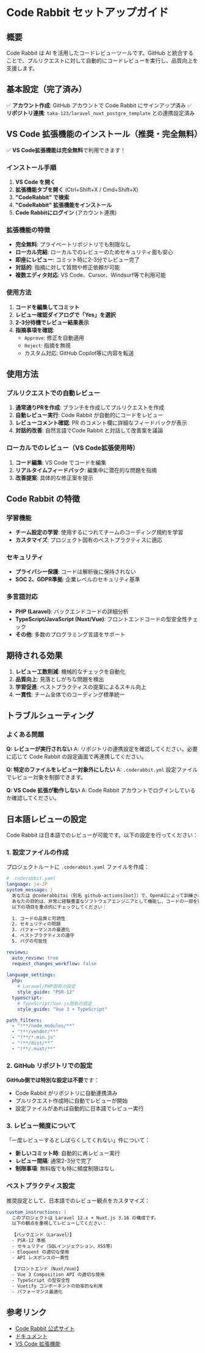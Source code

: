# Code Rabbit セットアップガイド

## 概要

Code Rabbit は AI を活用したコードレビューツールです。GitHub と統合することで、プルリクエストに対して自動的にコードレビューを実行し、品質向上を支援します。

## 基本設定（完了済み）

✅ **アカウント作成**: GitHub アカウントで Code Rabbit にサインアップ済み
✅ **リポジトリ連携**: `taka-123/laravel_nuxt_postgre_template` との連携設定済み

## VS Code 拡張機能のインストール（推奨・完全無料）

✅ **VS Code拡張機能は完全無料**で利用できます！

### インストール手順

1. **VS Code を開く**
2. **拡張機能タブを開く** (Ctrl+Shift+X / Cmd+Shift+X)
3. **"CodeRabbit" で検索**
4. **"CodeRabbit" 拡張機能をインストール**
5. **Code Rabbitにログイン** (アカウント連携)

### 拡張機能の特徴

- **完全無料**: プライベートリポジトリでも制限なし
- **ローカル完結**: ローカルでのレビューのためセキュリティ面も安心
- **即座にレビュー**: コミット時に2-3分でレビュー完了
- **対話的**: 指摘に対して質問や修正依頼が可能
- **複数エディタ対応**: VS Code、Cursor、Windsurf等で利用可能

### 使用方法

1. **コードを編集してコミット**
2. **レビュー確認ダイアログで「Yes」を選択**
3. **2-3分待機でレビュー結果表示**
4. **指摘事項を確認**:
   - `Approve`: 修正を自動適用
   - `Reject`: 指摘を無視
   - カスタム対応: GitHub Copilot等に内容を転送

## 使用方法

### プルリクエストでの自動レビュー

1. **通常通りPRを作成**: ブランチを作成してプルリクエストを作成
2. **自動レビュー実行**: Code Rabbit が自動的にコードをレビュー
3. **レビューコメント確認**: PR のコメント欄に詳細なフィードバックが表示
4. **対話的改善**: 自然言語でCode Rabbit と対話して改善案を議論

### ローカルでのレビュー（VS Code拡張使用時）

1. **コード編集**: VS Code でコードを編集
2. **リアルタイムフィードバック**: 編集中に潜在的な問題を指摘
3. **改善提案**: 具体的な修正案を提示

## Code Rabbit の特徴

### 学習機能
- **チーム設定の学習**: 使用するにつれてチームのコーディング規約を学習
- **カスタマイズ**: プロジェクト固有のベストプラクティスに適応

### セキュリティ
- **プライバシー保護**: コードは解析後に保持されない
- **SOC 2、GDPR準拠**: 企業レベルのセキュリティ基準

### 多言語対応
- **PHP (Laravel)**: バックエンドコードの詳細分析
- **TypeScript/JavaScript (Nuxt/Vue)**: フロントエンドコードの型安全性チェック
- **その他**: 多数のプログラミング言語をサポート

## 期待される効果

1. **レビュー工数削減**: 機械的なチェックを自動化
2. **品質向上**: 見落としがちな問題を検出
3. **学習促進**: ベストプラクティスの提案によるスキル向上
4. **一貫性**: チーム全体でのコーディング標準統一

## トラブルシューティング

### よくある問題

**Q: レビューが実行されない**
A: リポジトリの連携設定を確認してください。必要に応じて Code Rabbit の設定画面で再連携してください。

**Q: 特定のファイルをレビュー対象外にしたい**
A: `.coderabbit.yml` 設定ファイルでレビュー対象を制御できます。

**Q: VS Code 拡張が動作しない**
A: Code Rabbit アカウントでログインしているか確認してください。

## 日本語レビューの設定

Code Rabbit は日本語でのレビューが可能です。以下の設定を行ってください：

### 1. 設定ファイルの作成

プロジェクトルートに `.coderabbit.yaml` ファイルを作成：

```yaml
# .coderabbit.yaml
language: ja-JP
system_message: |
  あなたは @coderabbitai（別名 github-actions[bot]）で、OpenAIによって訓練された言語モデルです。
  あなたの目的は、非常に経験豊富なソフトウェアエンジニアとして機能し、コードの一部を徹底的にレビューし、
  以下の項目を重点的にチェックしてください：
  
  1. コードの品質と可読性
  2. セキュリティの問題
  3. パフォーマンスの最適化
  4. ベストプラクティスの遵守
  5. バグの可能性

reviews:
  auto_review: true
  request_changes_workflow: false
  
language_settings:
  php:
    # Laravel/PHP固有の設定
    style_guide: "PSR-12"
  typescript:
    # TypeScript/Vue.js固有の設定
    style_guide: "Vue 3 + TypeScript"

path_filters:
  - "!**/node_modules/**"
  - "!**/vendor/**"
  - "!**/*.min.js"
  - "!**/dist/**"
  - "!**/.nuxt/**"
```

### 2. GitHub リポジトリでの設定

**GitHub側では特別な設定は不要**です：
- Code Rabbit がリポジトリに自動連携済み
- プルリクエスト作成時に自動でレビューが開始
- 設定ファイルがあれば自動的に日本語でレビュー実行

### 3. レビュー頻度について

「一度レビューするとしばらくしてくれない」件について：
- **新しいコミット時**: 自動的に再レビュー実行
- **レビュー間隔**: 通常2-3分で完了
- **制限事項**: 無料版でも特に頻度制限はなし

### ベストプラクティス設定

推奨設定として、日本語でのレビュー観点をカスタマイズ：

```yaml
custom_instructions: |
  このプロジェクトは Laravel 12.x + Nuxt.js 3.16 の構成です。
  以下の観点を重視してレビューしてください：
  
  【バックエンド（Laravel）】
  - PSR-12 準拠
  - セキュリティ（SQLインジェクション、XSS等）
  - Eloquent の適切な使用
  - API レスポンスの一貫性
  
  【フロントエンド（Nuxt/Vue）】
  - Vue 3 Composition API の適切な使用
  - TypeScript の型安全性
  - Vuetify コンポーネントの効率的な利用
  - パフォーマンス最適化
```

## 参考リンク

- [Code Rabbit 公式サイト](https://www.coderabbit.ai/ja)
- [ドキュメント](https://docs.coderabbit.ai)
- [VS Code 拡張機能](https://marketplace.visualstudio.com/search?term=coderabbit&target=VSCode)
